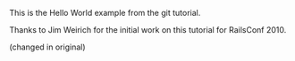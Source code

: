 This is the Hello World example from the git tutorial.

Thanks to Jim Weirich for the initial work on this tutorial for RailsConf 2010.

(changed in original)

